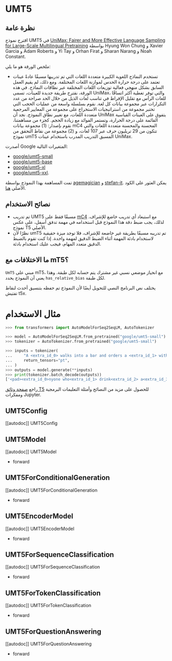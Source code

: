 # UMT5

## نظرة عامة

اقترح نموذج UMT5 في [UniMax: Fairer and More Effective Language Sampling for Large-Scale Multilingual Pretraining](https://openreview.net/forum?id=kXwdL1cWOAi) بواسطة Hyung Won Chung و Xavier Garcia و Adam Roberts و Yi Tay و Orhan Firat و Sharan Narang و Noah Constant.

ملخص الورقة هو ما يلي:

* تستخدم النماذج اللغوية الكبيرة متعددة اللغات التي تم تدريبها مسبقًا عادةً عينات تعتمد على درجة حرارة الحدس لموازنة اللغات المختلفة. ومع ذلك، لم يقيم العمل السابق بشكل منهجي فعالية توزيعات اللغات المختلفة عبر نطاقات النماذج. في هذه الورقة، نقترح طريقة جديدة للعينات، تسمى UniMax، والتي توفر تغطية أكثر اتساقًا للغات الرأس مع تقليل الإفراط في تناسب لغات الذيل من خلال الحد صراحة من عدد التكرارات عبر مجموعة بيانات كل لغة. نقوم بسلسلة واسعة من عمليات الحجب التي تختبر مجموعة من استراتيجيات الاستخراج على مجموعة من المعايير المرجعية متعددة اللغات، مع تغيير نطاق النموذج. نجد أن UniMax يتفوق على العينات القياسية القائمة على درجة الحرارة، وتستمر الفوائد مع زيادة الحجم. كجزء من مساهمتنا، نقوم بإصدار: (1) مجموعة بيانات mC4 المحسنة والمحسنة متعددة اللغات والتي تتكون من 29 تريليون حرف عبر 107 لغات، و (2) مجموعة من نقاط التحقق من نموذج umT5 المسبق التدريب المدرب باستخدام عينات UniMax.

أصدرت Google المتغيرات التالية:

- [google/umt5-small](https://huggingface.co/google/umt5-small)
- [google/umt5-base](https://huggingface.co/google/umt5-base)
- [google/umt5-xl](https://huggingface.co/google/umt5-xl)
- [google/umt5-xxl](https://huggingface.co/google/umt5-xxl).

تمت المساهمة بهذا النموذج بواسطة [agemagician](https://huggingface.co/agemagician) و [stefan-it](https://huggingface.co/stefan-it). يمكن العثور على الكود الأصلي [هنا](https://github.com/google-research/t5x).

## نصائح الاستخدام

- تم تدريب UMT5 مسبقًا فقط على [mC4](https://huggingface.co/datasets/mc4) مع استبعاد أي تدريب خاضع للإشراف. لذلك، يجب ضبط دقة هذا النموذج قبل استخدامه في مهمة تدفق أسفل، على عكس نموذج T5 الأصلي.
- نظرًا لأن umT5 تم تدريبه مسبقًا بطريقة غير خاضعة للإشراف، فلا توجد ميزة حقيقية لاستخدام بادئة المهمة أثناء الضبط الدقيق لمهمة واحدة. إذا كنت تقوم بالضبط الدقيق متعدد المهام، فيجب عليك استخدام بادئة.

## ما الاختلافات مع mT5؟

`UmT5` مبني على mT5، مع انحياز موضعي نسبي غير مشترك يتم حسابه لكل طبقة. وهذا يعني أن النموذج يحدد `has_relative_bias` لكل طبقة.

يختلف نص البرنامج النصي للتحويل أيضًا لأن النموذج تم حفظه بتنسيق أحدث لنقاط تفتيش t5x.

# مثال الاستخدام

```python
>>> from transformers import AutoModelForSeq2SeqLM, AutoTokenizer

>>> model = AutoModelForSeq2SeqLM.from_pretrained("google/umt5-small")
>>> tokenizer = AutoTokenizer.from_pretrained("google/umt5-small")

>>> inputs = tokenizer(
...     "A <extra_id_0> walks into a bar and orders a <extra_id_1> with <extra_id_2> pinch of <extra_id_3>.",
...     return_tensors="pt",
... )
>>> outputs = model.generate(**inputs)
>>> print(tokenizer.batch_decode(outputs))
['<pad><extra_id_0>nyone who<extra_id_1> drink<extra_id_2> a<extra_id_3> alcohol<extra_id_4> A<extra_id_5> A. This<extra_id_6> I<extra_id_7><extra_id_52><extra_id_53></s>']
```

<Tip>

راجع [صفحة وثائق T5](t5) للحصول على مزيد من النصائح وأمثلة التعليمات البرمجية ومفكرات Jupyter.

</Tip>

## UMT5Config

[[autodoc]] UMT5Config

## UMT5Model

[[autodoc]] UMT5Model

- forward

## UMT5ForConditionalGeneration

[[autodoc]] UMT5ForConditionalGeneration

- forward

## UMT5EncoderModel

[[autodoc]] UMT5EncoderModel

- forward

## UMT5ForSequenceClassification

[[autodoc]] UMT5ForSequenceClassification

- forward

## UMT5ForTokenClassification

[[autodoc]] UMT5ForTokenClassification

- forward

## UMT5ForQuestionAnswering

[[autodoc]] UMT5ForQuestionAnswering

- forward